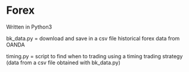 # Forex

Written in Python3

bk_data.py = download and save in a csv file historical forex data from OANDA

timing.py = script to find when to trading using a timing trading strategy (data from a csv file obtained with bk_data.py)
